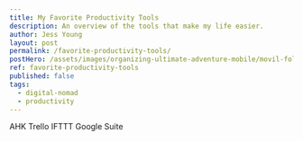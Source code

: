 ```yaml
---
title: My Favorite Productivity Tools
description: An overview of the tools that make my life easier.
author: Jess Young
layout: post
permalink: /favorite-productivity-tools/
postHero: /assets/images/organizing-ultimate-adventure-mobile/movil-foliage.jpg
ref: favorite-productivity-tools
published: false
tags:
  - digital-nomad
  - productivity
---
```

AHK
Trello
IFTTT
Google Suite
